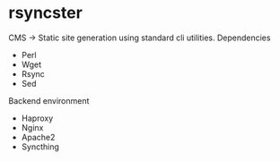 # rsyncster
CMS -> Static site generation using standard cli utilities.
Dependencies
* Perl
* Wget
* Rsync
* Sed

Backend environment 
* Haproxy
* Nginx
* Apache2
* Syncthing
